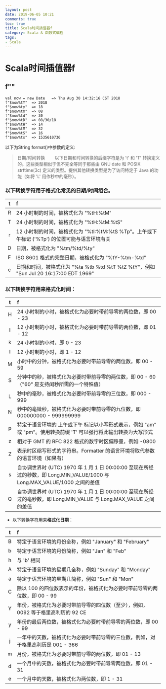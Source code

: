 ```yaml
---
layout: post
date: 2019-06-05 10:21
comments: true
toc: true
title: Scala时间插值器f 
category: Scala & 函数式编程
tags: 
- Scala
---
```


# Scala时间插值器f

## f""
```
val now = new Date   => Thu Aug 30 14:32:16 CST 2018
f"$now%tY"  => 2018
f"$now%ty"  => 18
f"$now%tm"  => 08
f"$now%td"  => 30
f"$now%tD"  => 08/30/18
f"$now%tH"  => 14
f"$now%tM"  => 32
f"$now%tS"  => 16
f"$now%ts"  => 1535610736
```

<!-- more -->

以下为String format()中参数的定义:
>日期/时间转换
   　　以下日期和时间转换的后缀字符是为 't' 和 'T' 转换定义的。这些类型相似于但不完全等同于那些由 GNU date 和 POSIX strftime(3c) 定义的类型。提供其他转换类型是为了访问特定于 Java 的功能（如将 'L' 用作秒中的毫秒）。

### 以下转换字符用于格式化常见的**日期/时间组合**。

|t|f|
|:-:|:---|
|    R    |    24 小时制的时间，被格式化为 "%tH:%tM"    |    
|    T    |    24 小时制的时间，被格式化为 "%tH:%tM:%tS"    |    
|    r    |    12 小时制的时间，被格式化为 "%tI:%tM:%tS %Tp"。上午或下午标记 ('%Tp') 的位置可能与语言环境有关    |    
|    D    |    日期，被格式化为 "%tm/%td/%ty"    |    
|    F    |    ISO 8601 格式的完整日期，被格式化为 "%tY-%tm-%td"    |    
|    c    |    日期和时间，被格式化为 "%ta %tb %td %tT %tZ %tY"，例如 "Sun Jul 20 16:17:00 EDT 1969"    |    

### 以下转换字符用来**格式化时间**：

|t|f|
|:-:|:---|
|    H    |    24 小时制的小时，被格式化为必要时带前导零的两位数，即 00 - 23    |    
|    I    |    12 小时制的小时，被格式化为必要时带前导零的两位数，即 01 - 12    |    
|    k    |    24 小时制的小时，即 0 - 23    |    
|    l    |    12 小时制的小时，即 1 - 12    |    
|    M    |    小时中的分钟，被格式化为必要时带前导零的两位数，即 00 - 59    |    
|    S    |    分钟中的秒，被格式化为必要时带前导零的两位数，即 00 - 60 （"60" 是支持闰秒所需的一个特殊值）    |    
|    L    |    秒中的毫秒，被格式化为必要时带前导零的三位数，即 000 - 999    |    
|    N    |    秒中的毫微秒，被格式化为必要时带前导零的九位数，即 000000000 - 999999999    |    
|    p    |    特定于语言环境的 上午或下午 标记以小写形式表示，例如 "am" 或 "pm"。使用转换前缀 'T' 可以强行将此输出转换为大写形式    |    
|    z    |    相对于 GMT 的 RFC 822 格式的数字时区偏移量，例如 -0800    |    
|    Z    |    表示时区缩写形式的字符串。Formatter 的语言环境将取代参数的语言环境（如果有）    |    
|    s    |    自协调世界时 (UTC) 1970 年 1 月 1 日 00:00:00 至现在所经过的秒数，即 Long.MIN_VALUE/1000 与 Long.MAX_VALUE/1000 之间的差值    |    
|    Q    |    自协调世界时 (UTC) 1970 年 1 月 1 日 00:00:00 至现在所经过的毫秒数，即 Long.MIN_VALUE 与 Long.MAX_VALUE 之间的差值    |    

- 以下转换字符用来**格式化日期**：

t|f
:-:|:---
B    |    特定于语言环境的月份全称，例如 "January" 和 "February"      
b    |    特定于语言环境的月份简称，例如 "Jan" 和 "Feb"       
h    |    与 'b' 相同       
A    |    特定于语言环境的星期几全称，例如 "Sunday" 和 "Monday"        
a    |    特定于语言环境的星期几简称，例如 "Sun" 和 "Mon"        
C    |    除以 100 的四位数表示的年份，被格式化为必要时带前导零的两位数，即 00 - 99       
Y    |    年份，被格式化为必要时带前导零的四位数（至少），例如，0092 等于格里高利历的 92 CE      
y    |    年份的最后两位数，被格式化为必要时带前导零的两位数，即 00 - 99     
j    |    一年中的天数，被格式化为必要时带前导零的三位数，例如，对于格里高利历是 001 - 366       
m    |    月份，被格式化为必要时带前导零的两位数，即 01 - 13       
d    |    一个月中的天数，被格式化为必要时带前导零两位数，即 01 - 31        
e    |    一个月中的天数，被格式化为两位数，即 1 - 31      

